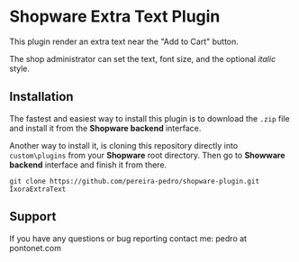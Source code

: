 # Shopware Extra Text Plugin

This plugin render an extra text near the "Add to Cart" button.

The shop administrator can set the text, font size, and the optional _italic_ style.

## Installation

The fastest and easiest way to install this plugin is to download the `.zip` file and install it from the **Shopware backend** interface.

Another way to install it, is cloning this repository directly into `custom\plugins` from your **Shopware** root directory. Then go to **Showware backend** interface and finish it from there.

```
git clone https://github.com/pereira-pedro/shopware-plugin.git IxoraExtraText
```

## Support

If you have any questions or bug reporting contact me: pedro at pontonet.com

